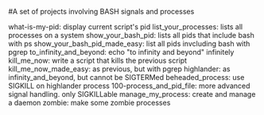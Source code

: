 #A set of projects involving BASH signals and processes

what-is-my-pid: display current script's pid
list_your_processes: lists all processes on a system
show_your_bash_pid: lists all pids that include bash with ps
show_your_bash_pid_made_easy: list all pids invcluding bash with pgrep
to_infinity_and_beyond: echo "to infinity and beyond" infinitely
kill_me_now: write a script that kills the previous script
kill_me_now_made_easy: as previous, but with pgrep
highlander: as infinity_and_beyond, but cannot be SIGTERMed
beheaded_process: use SIGKILL on highlander process
100-process_and_pid_file: more advanced signal handling. only SIGKILLable
manage_my_process: create and manage a daemon
zombie: make some zombie processes
